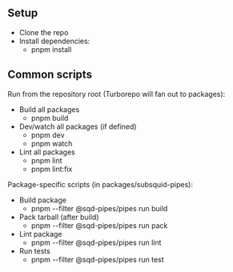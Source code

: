 
## Setup

- Clone the repo
- Install dependencies:
    - pnpm install

## Common scripts

Run from the repository root (Turborepo will fan out to packages):

- Build all packages
    - pnpm build
- Dev/watch all packages (if defined)
    - pnpm dev
    - pnpm watch
- Lint all packages
    - pnpm lint
    - pnpm lint:fix

Package-specific scripts (in packages/subsquid-pipes):
- Build package
    - pnpm --filter @sqd-pipes/pipes run build
- Pack tarball (after build)
    - pnpm --filter @sqd-pipes/pipes run pack
- Lint package
    - pnpm --filter @sqd-pipes/pipes run lint
- Run tests
    - pnpm --filter @sqd-pipes/pipes run test